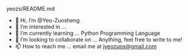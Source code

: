 yeozs/README.md
- 👋 Hi, I’m @Yeo-Zuosheng
- 👀 I’m interested in ... 
- 🌱 I’m currently learning ... Python Programming Language
- 💞️ I’m looking to collaborate on ... Anything, feel free to write to me!
- 📫 How to reach me ... email me at jyeozuos@gmail.com
